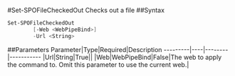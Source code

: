 #Set-SPOFileCheckedOut
Checks out a file
##Syntax
```powershell
Set-SPOFileCheckedOut
        [-Web <WebPipeBind>]
        -Url <String>
```


##Parameters
Parameter|Type|Required|Description
---------|----|--------|-----------
|Url|String|True||
|Web|WebPipeBind|False|The web to apply the command to. Omit this parameter to use the current web.|
